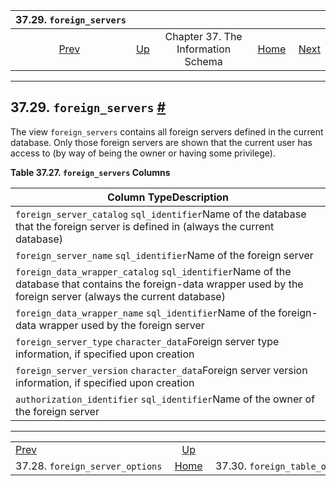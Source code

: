 

|                             37.29. `foreign_servers`                            |                                                                    |                                    |                                                       |                                                                               |
| :-----------------------------------------------------------------------------: | :----------------------------------------------------------------- | :--------------------------------: | ----------------------------------------------------: | ----------------------------------------------------------------------------: |
| [Prev](infoschema-foreign-server-options.html "37.28. foreign_server_options")  | [Up](information-schema.html "Chapter 37. The Information Schema") | Chapter 37. The Information Schema | [Home](index.html "PostgreSQL 17devel Documentation") |  [Next](infoschema-foreign-table-options.html "37.30. foreign_table_options") |

***

## 37.29. `foreign_servers` [#](#INFOSCHEMA-FOREIGN-SERVERS)

The view `foreign_servers` contains all foreign servers defined in the current database. Only those foreign servers are shown that the current user has access to (by way of being the owner or having some privilege).

**Table 37.27. `foreign_servers` Columns**

| Column TypeDescription                                                                                                                                              |
| ------------------------------------------------------------------------------------------------------------------------------------------------------------------- |
| `foreign_server_catalog` `sql_identifier`Name of the database that the foreign server is defined in (always the current database)                                   |
| `foreign_server_name` `sql_identifier`Name of the foreign server                                                                                                    |
| `foreign_data_wrapper_catalog` `sql_identifier`Name of the database that contains the foreign-data wrapper used by the foreign server (always the current database) |
| `foreign_data_wrapper_name` `sql_identifier`Name of the foreign-data wrapper used by the foreign server                                                             |
| `foreign_server_type` `character_data`Foreign server type information, if specified upon creation                                                                   |
| `foreign_server_version` `character_data`Foreign server version information, if specified upon creation                                                             |
| `authorization_identifier` `sql_identifier`Name of the owner of the foreign server                                                                                  |

***

|                                                                                 |                                                                    |                                                                               |
| :------------------------------------------------------------------------------ | :----------------------------------------------------------------: | ----------------------------------------------------------------------------: |
| [Prev](infoschema-foreign-server-options.html "37.28. foreign_server_options")  | [Up](information-schema.html "Chapter 37. The Information Schema") |  [Next](infoschema-foreign-table-options.html "37.30. foreign_table_options") |
| 37.28. `foreign_server_options`                                                 |        [Home](index.html "PostgreSQL 17devel Documentation")       |                                                37.30. `foreign_table_options` |
